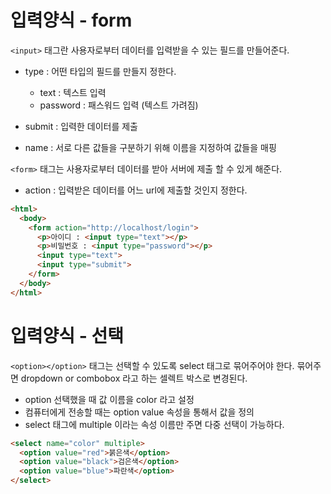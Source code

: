 # 입력양식 - form

`<input>` 태그란 사용자로부터 데이터를 입력받을 수 있는 필드를 만들어준다.

- type : 어떤 타입의 필드를 만들지 정한다.
  - text : 텍스트 입력
  - password : 패스워드 입력 (텍스트 가려짐)

- submit : 입력한 데이터를 제출
- name : 서로 다른 값들을 구분하기 위해 이름을 지정하여 값들을 매핑

`<form>` 태그는 사용자로부터 데이터를 받아 서버에 제출 할 수 있게 해준다.
- action : 입력받은 데이터를 어느 url에 제출할 것인지 정한다.

```html
<html>
  <body>
    <form action="http://localhost/login">
      <p>아이디 : <input type="text"></p>
      <p>비밀번호 : <input type="password"></p>
      <input type="text">
      <input type="submit">
    </form>
  </body>
</html>
```

# 입력양식 - 선택

`<option></option>` 태그는 선택할 수 있도록 select 태그로 묶어주어야 한다.
묶어주면 dropdown or combobox 라고 하는 셀렉트 박스로 변경된다.

* option 선택했을 때 값 이름을 color 라고 설정
* 컴퓨터에게 전송할 때는 option value 속성을 통해서 값을 정의
* select 태그에 multiple 이라는 속성 이름만 주면 다중 선택이 가능하다.

```html
<select name="color" multiple>
  <option value="red">붉은색</option>
  <option value="black">검은색</option>
  <option value="blue">파란색</option>
</select>
```
